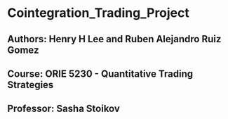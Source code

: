 # Cointegration_Trading_Project
## Authors: Henry H Lee and Ruben Alejandro Ruiz Gomez
## Course: ORIE 5230 - Quantitative Trading Strategies
## Professor: Sasha Stoikov
